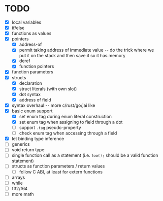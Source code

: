 # TODO

- [x] local variables
- [x] if/else
- [x] functions as values
- [x] pointers
  - [x] address-of
  - [x] permit taking address of immediate value -- do the trick where we put it on the stack and then save it so it has memory
  - [x] deref
  - [x] function pointers
- [x] function parameters
- [x] structs
  - [x] declaration
  - [x] struct literals (with own slot)
  - [x] dot syntax
  - [x] address of field
- [x] syntax overhaul -- more c/rust/go/jai like
- [x] basic enum support
  - [x] set enum tag during enum literal construction
  - [x] set enum tag when assigning to field through a dot
  - [ ] support `.tag` pseudo-property
  - [ ] check enum tag when accessing through a field
- [x] let binding type inference
- [ ] generics
- [ ] void return type
- [ ] single function call as a statement (i.e. `foo();` should be a valid function statement)
- [ ] structs as function parameters / return values
  - [ ] follow C ABI, at least for extern functions
- [ ] arrays
- [ ] while
- [ ] f32/f64
- [ ] more math
